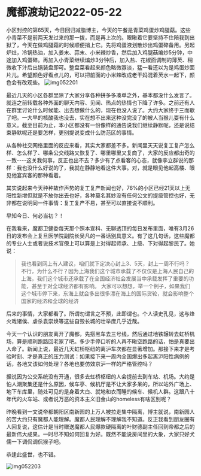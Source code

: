 # 魔都渡劫记2022-05-22

小区封控的第65天，今日回归减脂博主，今天的午餐是青菜鸡蛋炒鸡腿菇。这些小青菜不是前两天发过来的那一拨，而是再上次的。眼瞅着它要坚持不住陪我到出狱了，今天在做鸡腿菇的时候顺便捎上它。先将鸡蛋液划散炒出鸡蛋碎备用。另起炉灶，冷锅热油，加入姜末、蒜末、小米辣炒香，然后加入鸡腿菇煸炒5分钟，中途加入鸡蛋碎。再加入小青菜继续煸炒3分钟后，加入盐、花椒面调制的薄芡、稍微收下汁后出锅装盘即可。整盘菜看起来颜色略微寡淡，猛一看还以为是鸡蛋炒面片儿。希望颜色好看点儿的，可以把前面的小米辣改成老干妈混着芡水一起下，颜色会有改观些。
<img decoding="async" src="https://i0.wp.com/s2.loli.net/2022/05/22/NH5WMlBm9ULAqZX.jpg?w=640&#038;ssl=1" alt="img052201" data-recalc-dims="1" />

最近几天的小区各群里除了大家分享各种拼多多凑单之外，基本都没什么发言了。就连之前转载各种外面的聊天内容、见闻、热点的热情也下降了许多。之前还有人在群里讨论什么时候能、出去想做什么的，现在也没人说了。大约大家终于三而歇了吧。一大早的核酸我也没去，实在想不出来这种没完没了的被人当猴儿耍有什么意义。截至目前为止，本小区都没有一份像样的通告说我们继续静默呢，还是说结束静默呢还是要怎样，更别提说变成什么防范区的事情。

从各种社交网络里面的反应来看，其实大家都差不多。新闻里天天说复工复产怎么样、怎么样了、哪条公交线路又恢复了、哪里哪里又复商了，大家的反应都出奇的一致\----这关我何事，反正也出不去？多少有了点看客的心态，就像李立群说的那样：我也没什么好说的了，我就在静静地看这件大事。对，就是眼见他起高楼、眼见他宴宾客的那种看着。

其实说起来今天种种故作声势的复工复产新闻也好，76%的小区已经21天以上无阳性新增但就是不放你出去也好，各种莫名其妙没有任何公文的提级管控也好，无非都在说明同一件事情：复工复产不易，甚至可以直接说不顺利。

早知今日、何必当初？！

在我看来，魔都卫健委每天那个照本宣科、无聊透顶的每日发布里面，唯有3月26日的发布会上复旦医学院副院长吴凡的一番话别具意义。有了这几句话，这些魔都的专业人士或者说技术官僚上可以算是上对得起师承、上级、下对得起黎民了。她说：

> 我也看到网上有人建议，咱们就下定决心封上3、5天，封上一周不行吗？不行，为什么不行？因为上海我们这个城市承载了不仅仅是上海人民自己的上海，我们这个城市还承载了在全国经济社会发展当中承载发挥了重要的功能，甚至于对全球经济都有影响。
> 大家可以想想，举一个例子，如果我们这个城市停下来，东海上就会多出很多漂在海上的国际货轮，就会影响整个国家的经济和全球的经济

后来的事情，大家都看了。所谓勿谓言之不预，此即谓也。个人读史孔见，这与烽火戏诸侯、虐杀袁崇焕等这些自毁长城的壮举庶几乎近哉。

今天一个认识的朋友离开了魔都，先搭黑车去三号线，然后通过地铁辗转去虹桥机场，算是顺利跑路回老家了吧。多少手停口听的人再不瞅空跑路的话，怕是真要出人命了。新闻上说，最近几天虹桥枢纽的离沪车次都在显著增加。那接下来才是考验时刻、才是真正的压力测试：如果接下来一周内全国爆出多起离沪阳性病例的话，各地又该如何处理？各地也要仿效京沪一样的严格管控吗？

据说因为公交系统没有开通，很多去虹桥枢纽的人会提前去到车站、机场。大约是怕人潮聚集还是什么原因，候车亭、候机厅是不让大家多呆的，所以站外广场上、地下车库里，随处可见的是身着大白、就地和衣而睡的候车、候机人群。这跟八十年代的火车站、或者说万恶的资本主义旧金山的homeless有啥区别呢？

昨晚看到一文说帝都朝阳区南新园的上万人被拉走集中隔离，博主就说，南新园人的苦大约只有魔都人能理解。魔都人民理解不理解我不知道。反正我看到朋友圈有人回复说，这估计是当时赠送魔都人民爆款硬隔离的叶财德副主任回到帝都之后的最新伟大成果。一时尽不知如何回复为好。既然不能说房间里的大象，大家只好犬儒一下调侃调侃猴子吧。

恭逢此盛世，也不错。

<img decoding="async" src="https://i0.wp.com/s2.loli.net/2022/05/22/FfZI5j4O1a3SVJb.jpg?w=640&#038;ssl=1" alt="img052203" data-recalc-dims="1" />

